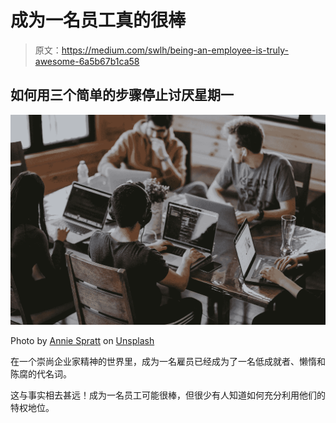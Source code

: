 # 成为一名员工真的很棒

> 原文：<https://medium.com/swlh/being-an-employee-is-truly-awesome-6a5b67b1ca58>

## 如何用三个简单的步骤停止讨厌星期一

![](img/60b995f131623818b0702553a415d94b.png)

Photo by [Annie Spratt](https://unsplash.com/@anniespratt?utm_source=unsplash&utm_medium=referral&utm_content=creditCopyText) on [Unsplash](https://unsplash.com/search/photos/employee?utm_source=unsplash&utm_medium=referral&utm_content=creditCopyText)

在一个崇尚企业家精神的世界里，成为一名雇员已经成为了一名低成就者、懒惰和陈腐的代名词。

这与事实相去甚远！成为一名员工可能很棒，但很少有人知道如何充分利用他们的特权地位。